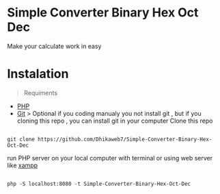 # Simple Converter Binary Hex Oct Dec

Make your calculate work in easy

# Instalation
> Requiments
- [PHP](php.md)
- [Git](git.md) > Optional if you coding manualy you not install git , but if you cloning this repo , you can install git in your computer
Clone this repo

```shell

git clone https://github.com/Dhikaweb7/Simple-Converter-Binary-Hex-Oct-Dec

```

run PHP server on your local computer with terminal or using web server like [xampp](https://www.apachefriends.org/)

```shell

php -S localhost:8080 -t Simple-Converter-Binary-Hex-Oct-Dec

```
